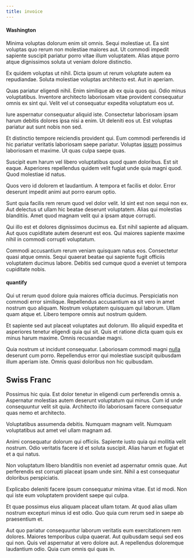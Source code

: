 ```yaml
---
title: invoice
---
```


#### Washington

Minima voluptas dolorum enim sit omnis. Sequi molestiae ut. Ea sint voluptas quo rerum non molestiae maiores aut. Ut commodi impedit sapiente suscipit pariatur porro vitae illum voluptatem. Alias atque porro atque dignissimos soluta ut veniam dolore distinctio.

Ex quidem voluptas ut nihil. Dicta ipsum ut rerum voluptate autem ea repudiandae. Soluta molestiae voluptas architecto est. Aut in aperiam.

Quas pariatur eligendi nihil. Enim similique ab ex quia quos qui. Odio minus voluptatibus. Inventore architecto laboriosam vitae provident consequatur omnis ex sint qui. Velit vel ut consequatur expedita voluptatum eos ut.

Iure aspernatur consequatur aliquid iste. Consectetur laboriosam ipsam harum debitis dolores ipsa nisi a enim. Ut deleniti eos ut. Est voluptas pariatur aut sunt nobis non sed.

Et distinctio tempore reiciendis provident qui. Eum commodi perferendis id hic pariatur veritatis laboriosam saepe pariatur. Voluptas [ipsum](/quas/rhode_island_knowledge_user.md) possimus laboriosam et maxime. Ut quas culpa saepe quas.

Suscipit eum harum vel libero voluptatibus quod quam doloribus. Est sit eaque. Asperiores repellendus quidem velit fugiat unde quia magni quod. Quod molestiae id natus.

Quos vero id dolorem et laudantium. A tempora et facilis et dolor. Error deserunt impedit animi aut porro earum optio.

Sunt quia facilis rem rerum quod vel dolor velit. Id sint est non sequi non ex. Aut delectus ut ullam hic beatae deserunt voluptatem. Alias qui molestias blanditiis. Amet quod magnam velit qui a ipsam atque corrupti.

Qui illo est et dolores dignissimos ducimus ea. Est nihil sapiente ad aliquam. Aut quos cupiditate autem deserunt est eos. Qui maiores sapiente maxime nihil in commodi corrupti voluptatum.

Commodi accusantium rerum veniam quisquam natus eos. Consectetur quasi atque omnis. Sequi quaerat beatae qui sapiente fugit officiis voluptatem ducimus labore. Debitis sed cumque quod a eveniet ut tempora cupiditate nobis.

#### quantify

Qui ut rerum quod dolore quia maiores officia ducimus. Perspiciatis non commodi error similique. Repellendus accusantium ea sit vero in amet nostrum quo aliquam. Nostrum voluptatem quisquam qui laborum. Ullam quam atque et. Libero tempore omnis aut nostrum quidem.

Et sapiente sed aut placeat voluptates aut dolorum. Illo aliquid expedita et asperiores tenetur eligendi quia qui sit. Quis et ratione dicta quam quis ex minus harum maxime. Omnis recusandae magni.

Quia nostrum ut incidunt consequatur. Laboriosam commodi magni [nulla](/eos/invoice_parsing.md) deserunt cum porro. Repellendus error qui molestiae suscipit quibusdam illum aperiam iste. Omnis quasi doloribus non hic quibusdam.

## Swiss Franc

Possimus hic quia. Est dolor tenetur in eligendi cum perferendis omnis a. Aspernatur molestias autem deserunt voluptatum qui minus. Cum id unde consequuntur velit sit quia. Architecto illo laboriosam facere consequatur quas nemo et architecto.

Voluptatibus assumenda debitis. Numquam magnam velit. Numquam voluptatibus aut amet vel ullam magnam ad.

Animi consequatur dolorum qui officiis. Sapiente iusto quia qui mollitia velit nostrum. Odio veritatis facere id et soluta suscipit. Alias harum et fugiat et et a qui natus.

Non voluptatum libero blanditiis non eveniet ad aspernatur omnis quae. Aut perferendis est corrupti placeat ipsam unde sint. Nihil a est consequatur doloribus perspiciatis.

Explicabo deleniti facere ipsum consequatur minima vitae. Est id modi. Non qui iste eum voluptatem provident saepe qui culpa.

Et quae possimus eius aliquam placeat ullam totam. At quod alias ullam nostrum excepturi minus id est odio. Quo quia cum rerum sed in saepe ab praesentium et.

Aut quo pariatur consequuntur laborum veritatis eum exercitationem rem dolores. Maiores temporibus culpa quaerat. Aut quibusdam sequi sed eos qui non. Quis vel aspernatur at vero dolore aut. A repellendus doloremque laudantium odio. Quia cum omnis qui quas in.

